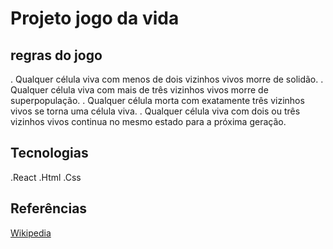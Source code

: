 # Projeto jogo da vida


## regras do jogo

. Qualquer célula viva com menos de dois vizinhos vivos morre de solidão.
. Qualquer célula viva com mais de três vizinhos vivos morre de superpopulação.
. Qualquer célula morta com exatamente três vizinhos vivos se torna uma célula viva.
. Qualquer célula viva com dois ou três vizinhos vivos continua no mesmo estado para a próxima geração.

## Tecnologias

.React
.Html
.Css

## Referências

[Wikipedia](https://en.wikipedia.org/wiki/Conway%27s_Game_of_Life)


